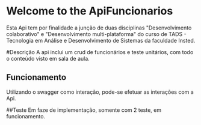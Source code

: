 # Welcome to the ApiFuncionarios
Esta Api tem por finalidade a junção de duas disciplinas "Desenvolvimento colaborativo" e "Desenvolvimento multi-plataforma" do curso de TADS - Tecnologia em Análise e Desenvolvimento de Sistemas da faculdade Insted.

#Descrição
A api inclui um crud de funcionários e teste unitários, com todo o conteúdo visto em sala de aula.
## Funcionamento
Utilizando o swagger como interação, pode-se efetuar as interações com a Api.

##Teste
Em faze de implementação, somente com 2 teste, em funcionamento.

